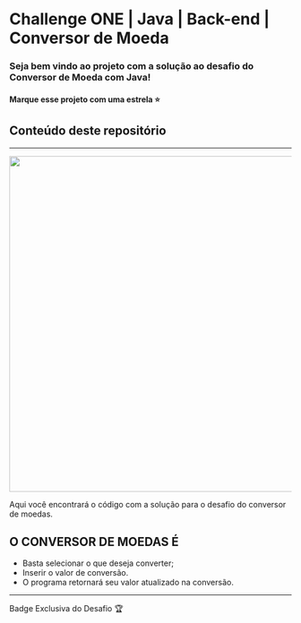 # Challenge ONE | Java | Back-end | Conversor de Moeda


### Seja bem vindo ao projeto com a solução ao desafio do Conversor de Moeda com Java!

#### Marque esse projeto com uma estrela ⭐
## Conteúdo deste repositório
---
<p align="center" >
     <img width="600" heigth="600" src="https://user-images.githubusercontent.com/91544872/163815902-db1c4e2d-a6e8-4f9b-85fa-757fd0bda39c.png">
</p>

Aqui você encontrará o código com a solução para o desafio do conversor de moedas.

## O CONVERSOR DE MOEDAS É

- Basta selecionar o que deseja converter;
- Inserir o valor de conversão.
- O programa retornará seu valor atualizado na conversão.
---


Badge Exclusiva do Desafio 🏆
